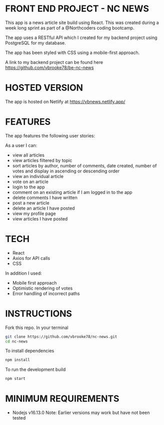 # FRONT END PROJECT - NC NEWS

This app is a news article site build using React. This was created during a week long sprint as part of a @Northcoders coding bootcamp.

The app uses a RESTful API which I created for my backend project using PostgreSQL for my database.

The app has been styled with CSS using a mobile-first approach.

A link to my backend project can be found here https://github.com/vbrooke78/be-nc-news


# HOSTED VERSION

The app is hosted on Netlify at https://vbnews.netlify.app/


# FEATURES

The app features the following user stories:

As a user I can:

- view all articles
- view articles filtered by topic
- sort articles by author, number of comments, date created, number of votes and display in ascending or descending order
- view an individual article
- vote on an article
- login to the app
- comment on an existing article if I am logged in to the app
- delete comments I have written
- post a new article
- delete an article I have posted
- view my profile page
- view articles I have posted

# TECH

- React
- Axios for API calls
- CSS

In addition I used:

- Mobile first approach
- Optimistic rendering of votes
- Error handling of incorrect paths

# INSTRUCTIONS

Fork this repo.
In your terminal 
```sh
git clone https://github.com/vbrooke78/nc-news.git
cd nc-news
```
To install dependencies
```sh
npm install
```
To run the development build
```sh
npm start
```

# MINIMUM REQUIREMENTS

- Nodejs v16.13.0
Note: Earlier versions may work but have not been tested



